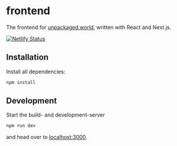 # frontend

The frontend for [unpackaged.world](https://unpackaged.world), written with React and Next.js.

[![Netlify Status](https://api.netlify.com/api/v1/badges/4a0c2551-f427-4ead-9baf-bda001c8fe93/deploy-status)](https://app.netlify.com/sites/clever-pasteur-7e02ee/deploys)

## Installation

<!--
Create your own `.env`-file and add the respective tokens:

```sh
cp -p .env.dist .env
```

_Note: The pre-filled configuration assumes a local installation by setting up the [base](https://github.com/der-nackte-halloumi/base) repo._ -->

Install all dependencies:

```sh
npm install
```

## Development

Start the build- and development-server

```sh
npm run dev
```

and head over to [localhost:3000](http://localhost:3000).
